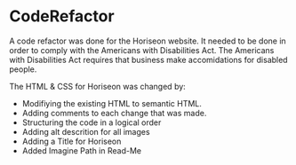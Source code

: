 # CodeRefactor
A code refactor was done for the Horiseon website.
It needed to be done in order to comply with the Americans with Disabilities Act.
The Americans with Disabilities Act requires that business make accomidations for disabled people.

The HTML & CSS for Horiseon was changed by:
- Modifiying the existing HTML to semantic HTML.
- Adding comments to each change that was made.
- Structuring the code in a logical order
- Adding alt descrition for all images
- Adding a Title for Horiseon
- Added Imagine Path in Read-Me
